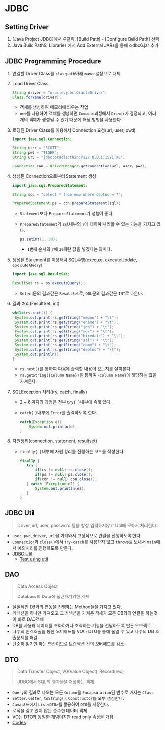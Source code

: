 # JDBC

## Setting Driver

1. [Java Project JDBC]에서 우클릭, [Build Path] - [Configure Build Path] 선택
2. Java Build Path의 Libraries 에서 Add External JARs을 통해 ojdbc6.jar 추가

## JDBC Programming Procedure

1. 연결할 Driver Class를 `classpath`아래 `maven`설정으로 대체

2. Load Driver Class

   ```java
   String driver = "oracle.jdbc.OracleDriver";
   Class.forName(driver);
   ```

   * 객체를 생성하여 메모리에 띄우는 작업
   * `new`를 사용하여 객체를 생성하면 `Compile`과정에서 `Driver`가 결정되고, 여러 개의 객체가 생성될 수 있기 때문에 해당 방법을 사용한다.

3. 로딩된 Driver Class를 이용해서 Connection 요청(url, user, pwd)

   ```java
   import java.sql.Connection;
   
   String user = "SCOTT";
   String pwd = "TIGER";
   String url = "jdbc:oracle:thin:@127.0.0.1:1521:XE";
   
   Connection con = DriverManager.getConnection(url, user, pwd);
   ```

4. 생성된 Connection으로부터 Statement 생성

   ```java
   import java.sql.PreparedStatement;
   
   String sql = "select * from emp where deptno = ?";
   
   PreparedStatement ps = con.prepareStatement(sql);
   ```

   * `Statement`보다 `PreparedStatement`가 성능이 좋다.

   * `PreparedStatement`가 `sql`내부의 `?`에 대하여 처리할 수 있는 기능을 가지고 있다.

     ```java
     ps.setInt(1, 30);
     ```

     * `1`번째 순서의 `?`에 `30`이란 값을 넣겠다는 의미다.

5. 생성된 Statement를 이용해서 SQL수행(execute, executeUpdate, executeQuery)

   ```java
   import java.sql.ResultSet;
   
   ResultSet rs = ps.executeQuery();
   ```

   * `Select`문의 결과값은 `ResultSet`로, `DDL`문의 결과값은 `INT`로 나온다.

6. 결과 처리(ResultSet, int)

   ```java
   while(rs.next()) {
   	System.out.print(rs.getString("empno") + "\t");
   	System.out.print(rs.getString("ename") + "\t");
   	System.out.print(rs.getString("job") + "\t");
   	System.out.print(rs.getString("mgr") + "\t");
   	System.out.print(rs.getString("hiredate") + "\t");
   	System.out.print(rs.getString("sal") + "\t");
   	System.out.print(rs.getString("comm") + "\t");
   	System.out.print(rs.getString("deptno") + "\t");
   	System.out.println();
   }
   ```

   * `rs.next()`를 통하여 다음에 출력할 내용이 있는지를 살펴본다.
   * `rs.getString({Column Name})`을 통하여 `{Column Name}`에 해당하는 값을 가져온다.

7. SQLException 처리(try, catch, finally)

   * 2 ~ 6 까지의 과정은 전부 `try{ }`내부에 속해 있다.

   * `catch{ }`내부에 `Error`를 출력하도록 한다.

     ```java
     catch(Exception e){
         System.out.println(e);
     }
     ```

8. 자원정리(connection, statement, resultset)

   * `finally{ }`내부에 자원 정리를 진행하는 코드를 작성한다.

     ```java
     finally {
     	try {
     		if(rs != null) rs.close();
     		if(ps != null) ps.close();
     		if(con != null) con.close();
     	} catch (Exception e2) {
     		System.out.println(e2);
     	}
     }
     ```

## JDBC Util

> Driver, url, user, password 등을 항상 입력하지않고 Util에 모아서 처리한다.

* `user`, `pwd`, `driver`, `url`을 가져와서 고정적으로 연결을 진행하도록 한다.
* `Connection`과 `close()`에서 `try-catch`를 사용하지 않고 `throws`로 보내서 `main`에서 예외처리를 진행하도록 만든다.
* [JDBC Util]()
  * [Test using util]()

## DAO

> Data Access Object
>
> Database의 Data에 접근하기위한 객체

* 실질적인 DB와의 연동을 진행하는 Method들을 가지고 있다.
* 커넥션을 하나만 가져오고 그 커넥션을 가져온 객체가 모든 DB와의 연결을 하는것이 바로 DAO객체
* DB를 사용해 데이터를 조화하거나 조작하는 기능을 전담하도록 만든 오브젝트
* 다수의 원격호출을 통한 오버헤드를 VO나 DTO를 통해 줄일 수 있고 다수의 DB 호출문제를 해결
* 단순히 읽기만 하는 연산이므로 트랜잭션 간의 오버헤드를 감소

## DTO

> Data Transfer Object, VO(Value Object), Record(rec)
>
> JDBC에서 SQL의 결과물을 저장하는 객체

* `Query`의 결과로 나오는 모든 `Column`을 `Encapsulation`된 변수로 가지는 `Class`
* `Setter`. `Getter`, `toString()`, `Constructor`를 모두 생성한다.
* `Java`코드에서 `List<DTO>`를 활용하여 `DTO`를 저장한다.
* 로직을 갖고 있지 않는 순수한 데이터 객체
* VO는 DTO와 동일한 개념이지만 read only 속성을 가짐
* [Codes]()